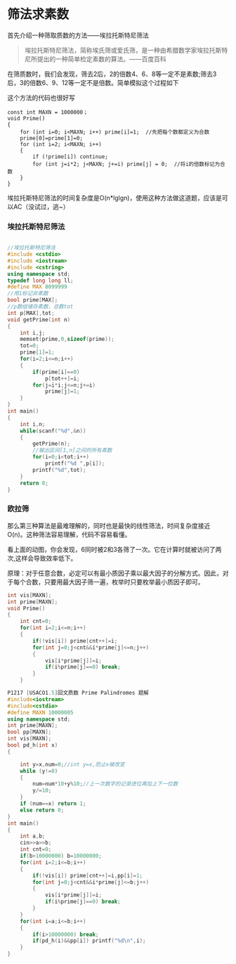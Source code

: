 # 筛法求素数

首先介绍一种筛取质数的方法——埃拉托斯特尼筛法

> 埃拉托斯特尼筛法，简称埃氏筛或爱氏筛，是一种由希腊数学家埃拉托斯特尼所提出的一种简单检定素数的算法。——百度百科

在筛质数时，我们会发现，筛去2后，2的倍数4、6、8等一定不是素数;筛去3后，3的倍数6、9、12等一定不是倍数。简单模拟这个过程如下

这个方法的代码也很好写

```
const int MAXN = 1000000；  
void Prime()  
{  
    for (int i=0; i<MAXN; i++) prime[i]=1;  //先把每个数都定义为合数
    prime[0]=prime[1]=0;  
    for (int i=2; i<MAXN; i++)  
    {  
        if (!prime[i]) continue;  
        for (int j=i*2; j<MAXN; j+=i) prime[j] = 0;  //将i的倍数标记为合数
    }  
}
```

埃拉托斯特尼筛法的时间复杂度是O(n*lglgn)，使用这种方法做这道题，应该是可以AC（没试过，逃~）

### 埃拉托斯特尼筛法

```c++

//埃拉托斯特尼筛法
#include <cstdio>
#include <iostream>
#include <cstring>
using namespace std;
typedef long long ll;
#define MAX 8099999
//用1标记非素数
bool prime[MAX];
//p数组储存素数，总数tot
int p[MAX],tot;
void getPrime(int n)
{
    int i,j;
    memset(prime,0,sizeof(prime));
    tot=0;
    prime[1]=1;
    for(i=2;i<=n;i++)
    {
        if(prime[i]==0)
            p[tot++]=i;
        for(j=i*i;j<=n;j+=i)
            prime[j]=1;
    }
}
int main()
{
    int i,n;
    while(scanf("%d",&n))
    {
        getPrime(n);
        //输出区间[1,n]之间的所有素数
        for(i=0;i<tot;i++)
            printf("%d ",p[i]);
        printf("%d",tot);
    }
    return 0;
}
```

### 欧拉筛

那么第三种算法是最难理解的，同时也是最快的线性筛法，时间复杂度接近O(n)。这种筛法容易理解，代码不容易看懂。

看上面的动图，你会发现，6同时被2和3各筛了一次。它在计算时就被访问了两次,这样会导致效率低下。

原理：对于任意合数，必定可以有最小质因子乘以最大因子的分解方式。因此，对于每个合数，只要用最大因子筛一遍，枚举时只要枚举最小质因子即可。

```c++
int vis[MAXN];
int prime[MAXN];
void Prime()
{
	int cnt=0;
	for(int i=2;i<=n;i++)
    {
        if(!vis[i]) prime[cnt++]=i;
        for(int j=0;j<cnt&&i*prime[j]<=n;j++)
        {
            vis[i*prime[j]]=i;
            if(i%prime[j]==0) break;
        }
    }
```

```c++
P1217 [USACO1.5]回文质数 Prime Palindromes 题解
#include<iostream>
#include<cstdio>
#define MAXN 10000005
using namespace std;
int prime[MAXN];
bool pp[MAXN];
int vis[MAXN];
bool pd_h(int x)
{

    int y=x,num=0;//int y=x,防止x被改变
    while (y!=0)
    {
        num=num*10+y%10;//上一次数字的记录进位再加上下一位数
        y/=10;
    } 
    if (num==x) return 1;
    else return 0;
}
int main()
{
    int a,b;
    cin>>a>>b;
    int cnt=0;
    if(b>10000000) b=10000000;
    for(int i=2;i<=b;i++)
    {
        if(!vis[i]) prime[cnt++]=i,pp[i]=1;
        for(int j=0;j<cnt&&i*prime[j]<=b;j++)
        {
            vis[i*prime[j]]=i;
            if(i%prime[j]==0) break;
        }
    }
    for(int i=a;i<=b;i++)
    {
        if(i>10000000) break;
        if(pd_h(i)&&pp[i]) printf("%d\n",i);
    }
}
```

